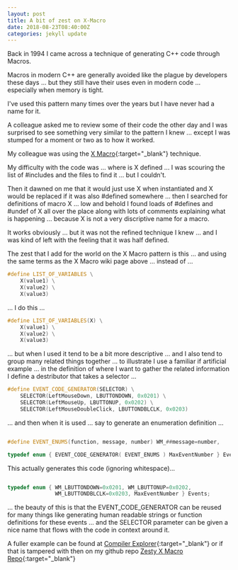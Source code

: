```yaml
---
layout: post
title: A bit of zest on X-Macro
date: 2018-08-23T08:40:00Z
categories: jekyll update
---
```


Back in 1994 I came across a technique of generating C++ code through Macros. 

Macros in modern C++ are generally avoided like the plague by developers these days ... but they still have their uses even in modern code ... especially when memory is tight. 

I've used this pattern many times over the years but I have never had a name for it.

A colleague asked me to review some of their code the other day and I was surprised to see something very similar to the pattern I knew ... except I was stumped for a moment or two as to how it worked.

My colleague was using the [X Macro](https://en.wikipedia.org/wiki/X_Macro){:target="_blank"} technique.

My difficulty with the code was ... where is X defined ... I was scouring the list of #includes and the files to find it ... but I couldn't.

Then it dawned on me that it would just use X when instantiated and X would be replaced if it was also #defined somewhere ... then I searched for definitions of macro X ... low and behold I found loads of #defines and #undef of X all over the place along with lots of comments explaining what is happening ... because X is not a very discriptive name for a macro.

It works obviously ... but it was not the refined technique I knew ... and I was kind of left with the feeling that it was half defined.

The zest that I add for the world on the X Macro pattern is this ... and using the same terms as the X Macro wiki page above ... instead of ...

```cpp
#define LIST_OF_VARIABLES \
    X(value1) \
    X(value2) \
    X(value3)
```

... I do this ...

```cpp
#define LIST_OF_VARIABLES(X) \
    X(value1) \
    X(value2) \
    X(value3)
```

... but when I used it tend to be a bit more descriptive ... and I also tend to group many related things together ... to illustrate I use a familiar if artificial example ... in the definition of where I want to gather the related information I define a destributor that takes a selector ...

```cpp
#define EVENT_CODE_GENERATOR(SELECTOR) \
    SELECTOR(LeftMouseDown, LBUTTONDOWN, 0x0201) \
    SELECTOR(LeftMouseUp, LBUTTONUP, 0x0202) \
    SELECTOR(LeftMouseDoubleClick, LBUTTONDBLCLK, 0x0203)
```

... and then when it is used ... say to generate an enumeration definition ...

```cpp

#define EVENT_ENUMS(function, message, number) WM_##message=number, 

typedef enum { EVENT_CODE_GENERATOR( EVENT_ENUMS ) MaxEventNumber } Events;

```

This actually generates this code (ignoring whitespace)...

```cpp

typedef enum { WM_LBUTTONDOWN=0x0201, WM_LBUTTONUP=0x0202,
               WM_LBUTTONDBLCLK=0x0203, MaxEventNumber } Events;

```

... the beauty of this is that the EVENT_CODE_GENERATOR can be reused for many things like generating human readable strings or function definitions for these events ... and the SELECTOR parameter can be given a nice name that flows with the code in context around it.

A fuller example can be found at [Compiler Explorer](https://godbolt.org/z/QAl4Kv){:target="_blank"} or if that is tampered with then on my github repo [Zesty X Macro Repo](https://github.com/softwarebear/zestyxmacro.git){:target="_blank"}
